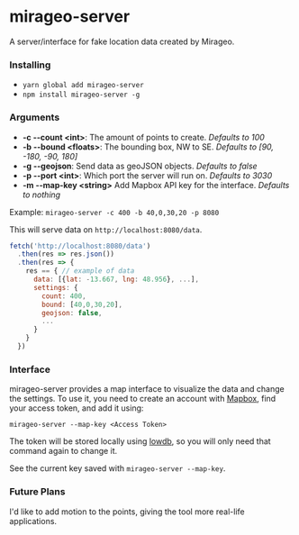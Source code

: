# mirageo-server
A server/interface for fake location data created by Mirageo.

### Installing
- `yarn global add mirageo-server`
- `npm install mirageo-server -g`

### Arguments
- **-c --count &lt;int>**: The amount of points to create. *Defaults to 100*
- **-b --bound &lt;floats>**: The bounding box, NW to SE. *Defaults to [90, -180, -90, 180]*
- **-g --geojson**: Send data as geoJSON objects. *Defaults to false*
- **-p --port &lt;int>**: Which port the server will run on. *Defaults to 3030*
- **-m --map-key &lt;string>** Add Mapbox API key for the interface. *Defaults to nothing*

Example: 
`mirageo-server -c 400 -b 40,0,30,20 -p 8080`

This will serve data on `http://localhost:8080/data`. 
```js
fetch('http://localhost:8080/data')
  .then(res => res.json())
  .then(res => {
    res == { // example of data
      data: [{lat: -13.667, lng: 48.956}, ...],
      settings: {
        count: 400,
        bound: [40,0,30,20],
        geojson: false,
        ...
      }
    }
  })
```

### Interface
mirageo-server provides a map interface to visualize the data and change the settings.
To use it, you need to create an account with [Mapbox](https://www.mapbox.com), find your access token, and add it using: 
```
mirageo-server --map-key <Access Token>
```
The token will be stored locally using [lowdb](https://github.com/typicode/lowdb), so you will only need that command again to change it.

See the current key saved with `mirageo-server --map-key`.



### Future Plans
I'd like to add motion to the points, giving the tool more real-life applications.


